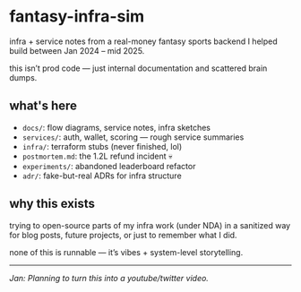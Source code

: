 # fantasy-infra-sim

infra + service notes from a real-money fantasy sports backend I helped build between Jan 2024 – mid 2025.

this isn’t prod code — just internal documentation and scattered brain dumps.

## what's here

- `docs/`: flow diagrams, service notes, infra sketches
- `services/`: auth, wallet, scoring — rough service summaries
- `infra/`: terraform stubs (never finished, lol)
- `postmortem.md`: the 1.2L refund incident 💀
- `experiments/`: abandoned leaderboard refactor
- `adr/`: fake-but-real ADRs for infra structure

## why this exists

trying to open-source parts of my infra work (under NDA) in a sanitized way  
for blog posts, future projects, or just to remember what I did.

none of this is runnable — it’s vibes + system-level storytelling.

---

*Jan: Planning to turn this into a youtube/twitter video.*

